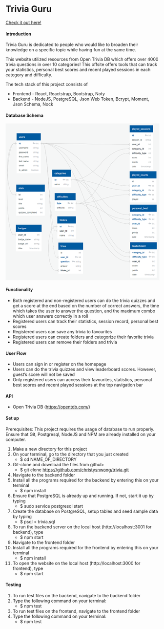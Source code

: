 # Trivia Guru
[Check it out here!](http://triviaguru.surge.sh/)

#### Introduction

Trivia Guru is dedicated to people who would like to broaden their knowledge on a specific topic while having fun at the same time.

This website utilized resources from Open Trivia DB which offers over 4000 trivia questions in over 10 categories! This offsite offers tools that can track your statistics, personal best scores and recent played sessions in each category and difficulty.

The tech stack of this project consists of 
- Frontend - React, Reactstrap, Bootstrap, Noty
- Backend - NodeJS, PostgreSQL, Json Web Token, Bcrypt, Moment, Json Schema, Nock

#### Database Schema

![](schemas.png)

#### Functionality

* Both registered and non-registered users can do the trivia quizzes and get a score at the end based on the number of correct answers, the time which takes the user to answer the question, and the maximum combo which user answers correctly in a roll
* Registered users can track their statistics, session record, personal best scores 
* Registered users can save any trivia to favourites
* Registered users can create folders and categorize their favorite trivia
* Registered users can remove their folders and trivia 

#### User Flow

* Users can sign in or register on the homepage
* Users can do the trivia quizzes and view leaderboard scores. However, guest’s score will not be saved
* Only registered users can access their favourites, statistics, personal best scores and recent played sessions at the top navigation bar


#### API

* Open Trivia DB (https://opentdb.com/)


#### Set up

Prerequisites: This project requires the usage of database to run properly.
Ensure that Git, Postgresql, NodeJS and NPM are already installed on your computer.

1. Make a new directory for this project
2. On your terminal, go to the directory that you just created
    * $ cd NAME_OF_DIRECTORY
3. Git-clone and download the files from github:
    * $ git clone https://github.com/christysnwong/trivia.git
4. Navigate to the backend folder
5. Install all the programs required for the backend by entering this on your terminal
    * $ npm install 
6. Ensure that PostgreSQL is already up and running. If not, start it up by typing
    * $ sudo service postgresql start 
7. Create the database on PostgreSQL, setup tables and seed sample data by typing
    * $ psql < trivia.sql
8. To run the backend server on the local host (http://localhost:3001 for backend), type
    * $ npm start
9. Navigate to the frontend folder
10. Install all the programs required for the frontend by entering this on your terminal
    * $ npm install 
11. To open the website on the local host (http://localhost:3000 for frontend), type 
    * $ npm start


#### Testing

1. To run test files on the backend, navigate to the backend folder
2. Type the following command on your terminal:
    * $ npm test
3. To run test files on the frontend, navigate to the frontend folder
4. Type the following command on your terminal:
    * $ npm test